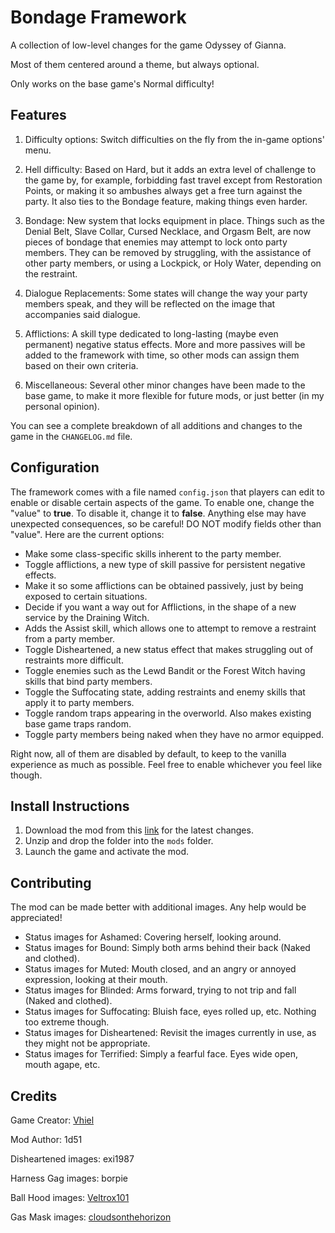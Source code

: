 # Bondage Framework
A collection of low-level changes for the game Odyssey of Gianna.

Most of them centered around a theme, but always optional.

Only works on the base game's Normal difficulty!

## Features

1. Difficulty options: Switch difficulties on the fly from the in-game options' menu.

2. Hell difficulty: Based on Hard, but it adds an extra level of challenge to the game by, for example, forbidding fast travel except from Restoration Points, or making it so ambushes always get a free turn against the party. It also ties to the Bondage feature, making things even harder.

3. Bondage: New system that locks equipment in place. Things such as the Denial Belt, Slave Collar, Cursed Necklace, and Orgasm Belt, are now pieces of bondage that enemies may attempt to lock onto party members. They can be removed by struggling, with the assistance of other party members, or using a Lockpick, or Holy Water, depending on the restraint.

4. Dialogue Replacements: Some states will change the way your party members speak, and they will be reflected on the image that accompanies said dialogue.

5. Afflictions: A skill type dedicated to long-lasting (maybe even permanent) negative status effects. More and more passives will be added to the framework with time, so other mods can assign them based on their own criteria.

6. Miscellaneous: Several other minor changes have been made to the base game, to make it more flexible for future mods, or just better (in my personal opinion).

You can see a complete breakdown of all additions and changes to the game in the `CHANGELOG.md` file.

## Configuration
The framework comes with a file named `config.json` that players can edit to enable or disable certain aspects of the game. To enable one, change the "value" to **true**. To disable it, change it to **false**. Anything else may have unexpected consequences, so be careful! DO NOT modify fields other than "value". Here are the current options:

- Make some class-specific skills inherent to the party member.
- Toggle afflictions, a new type of skill passive for persistent negative effects.
- Make it so some afflictions can be obtained passively, just by being exposed to certain situations.
- Decide if you want a way out for Afflictions, in the shape of a new service by the Draining Witch.
- Adds the Assist skill, which allows one to attempt to remove a restraint from a party member.
- Toggle Disheartened, a new status effect that makes struggling out of restraints more difficult.
- Toggle enemies such as the Lewd Bandit or the Forest Witch having skills that bind party members.
- Toggle the Suffocating state, adding restraints and enemy skills that apply it to party members.
- Toggle random traps appearing in the overworld. Also makes existing base game traps random.
- Toggle party members being naked when they have no armor equipped.

Right now, all of them are disabled by default, to keep to the vanilla experience as much as possible. Feel free to enable whichever you feel like though.

## Install Instructions

1. Download the mod from this [link](https://github.com/giannan-mods/bondage-framework/archive/refs/heads/master.zip) for the latest changes.
2. Unzip and drop the folder into the `mods` folder.
3. Launch the game and activate the mod.

## Contributing
The mod can be made better with additional images. Any help would be appreciated!

- Status images for Ashamed: Covering herself, looking around.
- Status images for Bound: Simply both arms behind their back (Naked and clothed).
- Status images for Muted: Mouth closed, and an angry or annoyed expression, looking at their mouth.
- Status images for Blinded: Arms forward, trying to not trip and fall (Naked and clothed).
- Status images for Suffocating: Bluish face, eyes rolled up, etc. Nothing too extreme though.
- Status images for Disheartened: Revisit the images currently in use, as they might not be appropriate.
- Status images for Terrified: Simply a fearful face. Eyes wide open, mouth agape, etc.

## Credits

Game Creator: [Vhiel](https://twitter.com/shvhiel)

Mod Author: 1d51

Disheartened images: exi1987

Harness Gag images: borpie

Ball Hood images: [Veltrox101](https://www.deviantart.com/veltrox101/art/Inflatable-Ball-Hood-code-1063308220)

Gas Mask images: [cloudsonthehorizon](https://www.deviantart.com/cloudsonthehorizon/art/Kisekae-gasmask-export-822024972)
